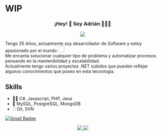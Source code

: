# WIP
<p align="center" width="200">
   <h3 align="center">¡Hey! 👋 Soy Adrián 👨🏻‍💻</h3>
</p>

<p align="center">
  <a href="https://skillicons.dev">
    <img src="https://skillicons.dev/icons?i=cs,dotnet,git,js,jquery,html,css,mysql,nodejs,php,java,postman,py,bash)(https://skillicons.dev" />
  </a>
</p>
Tengo 25 Años, actualmente soy desarrollador de Software y estoy apasionado por el mundo  <image xlink:href="https://raw.githubusercontent.com/iperfectfurius/iperfectfurius/main/img/.NET_logo.svg" width="20" height="20"/><br>
Me encanta solucionar cualquier tipo de problema y automatizar procesos pensando en la mantenibilidad y escalabilidad.

<br>
Actualmente tengo varios proyectos .NET subidos que pueden reflejar algunos conocimientos que poseo en esta tecnologia.

## Skills
- 👨‍💻 C#, Javascript, PHP, Java
- 💽 MySQL, PostgreSQL, MongoDB
- <image xlink:href="https://raw.githubusercontent.com/iperfectfurius/iperfectfurius/main/img/.cv.svg" width="10" height="10"/> Git, SVN
 

[![Gmail Badge](https://img.shields.io/badge/-adriagtrias@gmail.com-d14836?style=flat-square&logo=Gmail&logoColor=white&link=mailto:adriagtrias@gmail.com)](mailto:adriagtrias@gmail.com)

<p align="center">
  <a href="https://github.com/anuraghazra/anuraghazra.github.io">
    <img  src="https://github-readme-stats-ep0w25z1v-iperfectfurius.vercel.app/api?username=iperfectfurius&show_icons=true&theme=radical">
    <img src="https://github-readme-stats-ep0w25z1v-iperfectfurius.vercel.app/api/top-langs?username=iperfectfurius&theme=radical&layout=compact&hide=html,css&exclude_repo=Project_TFG,Servidor,wordpress-Test,Databases&langs_count=8">
  </a>
</p>